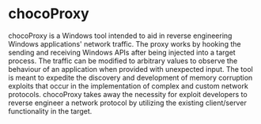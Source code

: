 # chocoProxy

chocoProxy is a Windows tool intended to aid in reverse engineering Windows applications' network traffic. The proxy works by hooking the sending and receiving Windows APIs after being injected into a target process. The traffic can be modified to arbitrary values to observe the behaviour of an application when provided with unexpected input. The tool is meant to expedite the discovery and development of memory corruption exploits that occur in the implementation of complex and custom network protocols. chocoProxy takes away the necessity for exploit developers to reverse engineer a network protocol by utilizing the existing client/server functionality in the target.
